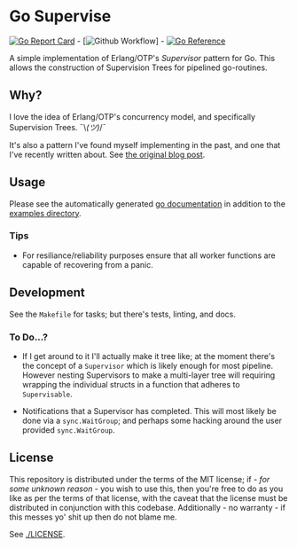 # Go Supervise

[![Go Report Card](https://goreportcard.com/badge/github.com/FergusInLondon/go-supervise)](https://goreportcard.com/report/github.com/FergusInLondon/go-supervise) - [![Github Workflow](https://github.com/FergusInLondon/go-supervise/actions/workflows/go.yml/badge.svg)] - [![Go Reference](https://pkg.go.dev/badge/go.fergus.london/go-supervise.svg)](https://pkg.go.dev/go.fergus.london/go-supervise)

A simple implementation of Erlang/OTP's *Supervisor* pattern for Go. This allows the construction of Supervision Trees for pipelined go-routines. 

## Why?

I love the idea of Erlang/OTP's concurrency model, and specifically Supervision Trees. ¯\\_(ツ)_/¯

It's also a pattern I've found myself implementing in the past, and one that I've recently written about. See [the original blog post](https://fergus.london/blog/lessons-in-concurrency-from-erlang/).

## Usage

Please see the automatically generated [go documentation](#) in addition to the [examples directory](./example).

### Tips

- For resiliance/reliability purposes ensure that all worker functions are capable of recovering from a panic.

## Development

See the `Makefile` for tasks; but there's tests, linting, and docs.

### To Do...?

- If I get around to it I'll actually make it tree like; at the moment there's the concept of a `Supervisor` which is likely enough for most pipeline. However nesting Supervisors to make a multi-layer tree will requiring wrapping the individual structs in a function that adheres to `Supervisable`.

- Notifications that a Supervisor has completed. This will most likely be done via a `sync.WaitGroup`; and perhaps some hacking around the user provided `sync.WaitGroup`.

## License

This repository is distributed under the terms of the MIT license; if - *for some unknown reason* - you wish to use this, then you're free to do as you like as per the terms of that license, with the caveat that the license must be distributed in conjunction with this codebase. Additionally - no warranty - if this messes yo' shit up then do not blame me.

See [./LICENSE](./LICENSE).
